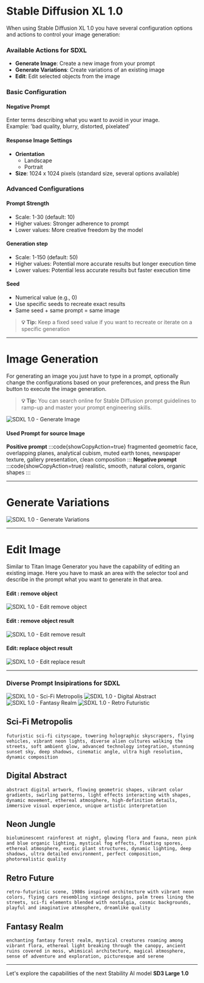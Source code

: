 # Stable Diffusion XL 1.0


When using Stable Diffusion XL 1.0 you have several configuration options and actions to control your image generation:

### Available Actions for SDXL
- **Generate Image**: Create a new image from your prompt
- **Generate Variations**: Create variations of an existing image
- **Edit**: Edit selected objects from the image


### Basic Configuration

#### Negative Prompt
Enter terms describing what you want to avoid in your image.  
Example: ’bad quality, blurry, distorted, pixelated’

#### Response Image Settings
- **Orientation**
  - Landscape
  - Portrait
- **Size**: 1024 x 1024 pixels (standard size, several options available)

### Advanced Configurations

#### Prompt Strength
- Scale: 1-30 (default: 10)
- Higher values: Stronger adherence to prompt
- Lower values: More creative freedom by the model

#### Generation step
- Scale: 1-150 (default: 50)
- Higher values: Potential more accurate results but longer execution time
- Lower values: Potential less accurate results but faster execution time

#### Seed
- Numerical value (e.g., 0)
- Use specific seeds to recreate exact results
- Same seed + same prompt = same image

> **💡 Tip:** Keep a fixed seed value if you want to recreate or iterate on a specific generation

---

# Image Generation


For generating an image you just have to type in a prompt, optionally change the configurations based on your preferences, and press the Run button to execute the image generation.

> **💡 Tip:** You can search online for Stable Diffusion prompt guidelines to ramp-up and master your prompt engineering skills.

![SDXL 1.0 - Generate Image](/static/bedrock/stability/sdxl/sdxl_generate_image.png)

#### Used Prompt for source Image
**Positive prompt**
:::code{showCopyAction=true}
fragmented geometric face, overlapping planes, analytical cubism, muted earth tones, newspaper texture, gallery presentation, clean composition
:::
**Negative prompt**
:::code{showCopyAction=true}
realistic, smooth, natural colors, organic shapes
:::

---

# Generate Variations

![SDXL 1.0 - Generate Variations](/static/bedrock/stability/sdxl/sdxl_generate_variations.png)

---

# Edit Image

Similar to Titan Image Generator you have the capability of editing an existing image. Here you have to mask an area with the selector tool and describe in the prompt what you want to generate in that area.

#### Edit : remove object
![SDXL 1.0 - Edit remove object](/static/bedrock/stability/sdxl/sdxl_edit_remove_object.png)

#### Edit : remove object result
![SDXL 1.0 - Edit remove result](/static/bedrock/stability/sdxl/sdxl_edit_remove_result.png)

#### Edit: replace object result
![SDXL 1.0 - Edit replace result](/static/bedrock/stability/sdxl/sdxl_edit_replace_result.png)

---

### Diverse Prompt Insipirations for SDXL  

![SDXL 1.0 - Sci-Fi Metropolis](/static/bedrock/stability/gallery/sdxl_scifi-metropolis.png) ![SDXL 1.0 - Digital Abstract](/static/bedrock/stability/gallery/sdxl_digital_abstract.png) ![SDXL 1.0 - Fantasy Realm](/static/bedrock/stability/gallery/sdxl_fantasy_realm.png) ![SDXL 1.0 - Retro Futuristic](/static/bedrock/stability/gallery/sdxl_retro_futuristic.png)


## Sci-Fi Metropolis
```
futuristic sci-fi cityscape, towering holographic skyscrapers, flying vehicles, vibrant neon lights, diverse alien cultures walking the streets, soft ambient glow, advanced technology integration, stunning sunset sky, deep shadows, cinematic angle, ultra high resolution, dynamic composition
```

## Digital Abstract
```
abstract digital artwork, flowing geometric shapes, vibrant color gradients, swirling patterns, light effects interacting with shapes, dynamic movement, ethereal atmosphere, high-definition details, immersive visual experience, unique artistic interpretation
```

## Neon Jungle
```
bioluminescent rainforest at night, glowing flora and fauna, neon pink and blue organic lighting, mystical fog effects, floating spores, ethereal atmosphere, exotic plant structures, dynamic lighting, deep shadows, ultra detailed environment, perfect composition, photorealistic quality
```

## Retro Future
```
retro-futuristic scene, 1980s inspired architecture with vibrant neon colors, flying cars resembling vintage designs, palm trees lining the streets, sci-fi elements blended with nostalgia, cosmic backgrounds, playful and imaginative atmosphere, dreamlike quality
```

## Fantasy Realm
```
enchanting fantasy forest realm, mystical creatures roaming among vibrant flora, ethereal light breaking through the canopy, ancient ruins covered in moss, whimsical architecture, magical atmosphere, sense of adventure and exploration, picturesque and serene
```

---

Let's explore the capabilities of the next Stability AI model **SD3 Large 1.0**



